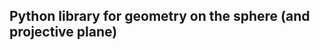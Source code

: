 Python library for geometry on the sphere (and projective plane)
----------------------------------------------------------------

